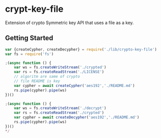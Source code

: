 # crypt-key-file
Extension of crypto Symmetric key API that uses a file as a key.

## Getting Started
```js
var {createCypher, createDecypher} = require('./lib/crypto-key-file')
var fs = require('fs')

;(async function () {
    var ws = fs.createWriteStream('./crypted')
    var rs = fs.createReadStream('./LICENSE')
    // algoritm are same of crypto
    // file README is key 
    var cypher = await createCypher('aes192','./README.md')
    rs.pipe(cypher).pipe(ws)
})()
```

```js
;(async function () {
    var ws = fs.createWriteStream('./decrypt')
    var rs = fs.createReadStream('./crypted')
    var cypher = await createDecypher('aes192','./README.md')
    rs.pipe(cypher).pipe(ws)
})()
*/
```